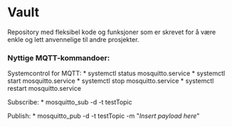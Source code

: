 # Vault
Repository med fleksibel kode og funksjoner som er skrevet for å være enkle og lett anvennelige til andre prosjekter. 

### Nyttige MQTT-kommandoer:
Systemcontrol for MQTT:
    * systemctl status mosquitto.service
    * systemctl start mosquitto.service
    * systemctl stop mosquitto.service
    * systemctl restart mosquitto.service
    
Subscribe: 
    * mosquitto_sub -d -t testTopic

Publish:
    * mosquitto_pub -d -t testTopic -m "*Insert payload here*"
